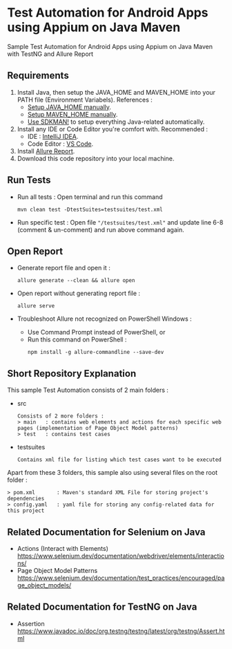 # Test Automation for Android Apps using Appium on Java Maven
Sample Test Automation for Android Apps using Appium on Java Maven with TestNG and Allure Report

## Requirements 

1. Install Java, then setup the JAVA_HOME and MAVEN_HOME into your PATH file (Environment Variabels).
   References :
   - [Setup JAVA_HOME manually](https://medium.com/@zorozeri/setting-up-java-home-5abae0118bfe).
   - [Setup MAVEN_HOME manually](https://medium.com/@zorozeri/install-maven-by-setting-up-maven-home-abb4d158fcc6).
   - [Use SDKMAN!](https://medium.com/@zorozeri/manage-java-version-using-sdkman-including-maven-gradle-scala-kotlin-and-many-more-82532be9437e) to setup everything Java-related automatically.
2. Install any IDE or Code Editor you're comfort with.
   Recommended :
   - IDE : [IntelliJ IDEA](https://www.jetbrains.com/idea/download).
   - Code Editor : [VS Code](https://code.visualstudio.com/).
3. Install [Allure Report](https://allurereport.org/docs/install/). 
4. Download this code repository into your local machine.

## Run Tests 
* Run all tests : Open terminal and run this command
   ```
   mvn clean test -DtestSuites=testsuites/test.xml
   ```

* Run specific test : Open file `"/testsuites/test.xml"` and update line 6-8 (comment & un-comment) and run above command again.

## Open Report
*  Generate report file and open it :

   ```
   allure generate --clean && allure open
   ```
*  Open report without generating report file : 

   ```
   allure serve
   ```
*  Troubleshoot Allure not recognized on PowerShell Windows :
   - Use Command Prompt instead of PowerShell, or
   - Run this command on PowerShell : 
     ```
     npm install -g allure-commandline --save-dev
     ```
   
## Short Repository Explanation

This sample Test Automation consists of 2 main folders : 

* src
   ```
   Consists of 2 more folders :
   > main   : contains web elements and actions for each specific web pages (implementation of Page Object Model patterns)
   > test   : contains test cases
   ```
* testsuites
   ```
   Contains xml file for listing which test cases want to be executed
   ```

Apart from these 3 folders, this sample also using several files on the root folder :
   ```
   > pom.xml       : Maven's standard XML File for storing project's dependencies
   > config.yaml   : yaml file for storing any config-related data for this project
   ```

## Related Documentation for Selenium on Java
- Actions (Interact with Elements)
  https://www.selenium.dev/documentation/webdriver/elements/interactions/
- Page Object Model Patterns
  https://www.selenium.dev/documentation/test_practices/encouraged/page_object_models/

## Related Documentation for TestNG on Java
- Assertion
  https://www.javadoc.io/doc/org.testng/testng/latest/org/testng/Assert.html
